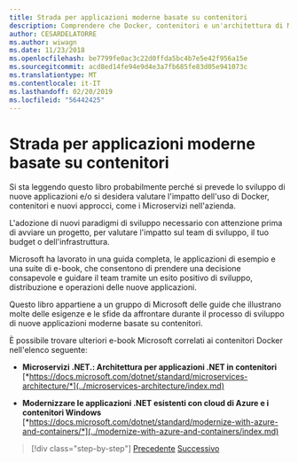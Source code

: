 ```yaml
---
title: Strada per applicazioni moderne basate su contenitori
description: Comprendere che Docker, contenitori e un'architettura di Microservizi non sono una soluzione completamente adattabile;. Ecco alcuni riferimenti che consentono di scegliere.
author: CESARDELATORRE
ms.author: wiwagn
ms.date: 11/23/2018
ms.openlocfilehash: be7799fe0ac3c22d0ffda5bc4b7e5e42f956a15e
ms.sourcegitcommit: acd8ed14fe94e9d4e3a7fb685fe83d05e941073c
ms.translationtype: MT
ms.contentlocale: it-IT
ms.lasthandoff: 02/20/2019
ms.locfileid: "56442425"
---
```

# <a name="road-to-modern-applications-based-on-containers"></a>Strada per applicazioni moderne basate su contenitori

Si sta leggendo questo libro probabilmente perché si prevede lo sviluppo di nuove applicazioni e/o si desidera valutare l'impatto dell'uso di Docker, contenitori e nuovi approcci, come i Microservizi nell'azienda.

L'adozione di nuovi paradigmi di sviluppo necessario con attenzione prima di avviare un progetto, per valutare l'impatto sul team di sviluppo, il tuo budget o dell'infrastruttura.

Microsoft ha lavorato in una guida completa, le applicazioni di esempio e una suite di e-book, che consentono di prendere una decisione consapevole e guidare il team tramite un esito positivo di sviluppo, distribuzione e operazioni delle nuove applicazioni.

Questo libro appartiene a un gruppo di Microsoft delle guide che illustrano molte delle esigenze e le sfide da affrontare durante il processo di sviluppo di nuove applicazioni moderne basate su contenitori.

È possibile trovare ulteriori e-book Microsoft correlati ai contenitori Docker nell'elenco seguente:

- **Microservizi .NET.: Architettura per applicazioni .NET in contenitori** \
  [*https://docs.microsoft.com/dotnet/standard/microservices-architecture/*](../microservices-architecture/index.md)

- **Modernizzare le applicazioni .NET esistenti con cloud di Azure e i contenitori Windows** \
  [*https://docs.microsoft.com/dotnet/standard/modernize-with-azure-and-containers/*](../modernize-with-azure-and-containers/index.md)

>[!div class="step-by-step"]
>[Precedente](docker-containers-images-and-registries.md)
>[Successivo](docker-application-lifecycle/index.md)
